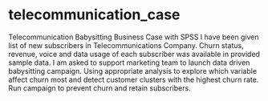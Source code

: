 # telecommunication_case
Telecommunication Babysitting Business Case with SPSS
I have been given list of new subscribers in Telecommunications Company. Churn status, revenue, voice and data usage of each subscriber was available in provided sample data. I am asked to support marketing team to launch data driven babysitting campaign. Using appropriate analysis to explore which variable affect churn most and detect customer clusters with the highest churn rate. Run campaign to prevent churn and retain subscribers.
